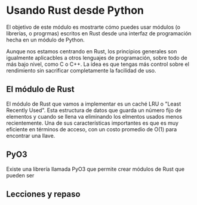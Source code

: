 # Usando Rust desde Python

El objetivo de este módulo es mostrarte cómo puedes usar módulos (o librerías, o progrmas) escritos
en Rust desde una interfaz de programación hecha en un módulo de Python.

Aunque nos estamos centrando en Rust, los principios generales son igualmente aplicacbles
a otros lenguajes de programación, sobre todo de más bajo nivel, como C o C++. La idea
es que tengas más control sobre el rendimiento sin sacrificar completamente la facilidad de uso.

## El módulo de Rust

El módulo de Rust que vamos a implementar es un caché LRU o "Least Recently Used".
Esta estructura de datos que guarda un número fijo de elementos y cuando se llena va
eliminando los elmentos usados menos recientemente. Una de sus características importantes
es que es muy eficiente en términos de acceso, con un costo promedio de O(1) para encontrar
una llave.

## PyO3

Existe una librería llamada PyO3 que permite crear módulos de Rust que pueden ser

## Lecciones y repaso

